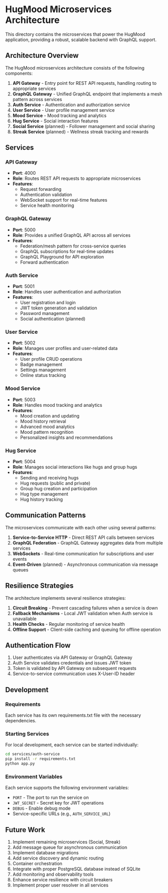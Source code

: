 # HugMood Microservices Architecture

This directory contains the microservices that power the HugMood application, providing a robust, scalable backend with GraphQL support.

## Architecture Overview

The HugMood microservices architecture consists of the following components:

1. **API Gateway** - Entry point for REST API requests, handling routing to appropriate services
2. **GraphQL Gateway** - Unified GraphQL endpoint that implements a mesh pattern across services
3. **Auth Service** - Authentication and authorization service
4. **User Service** - User profile management service
5. **Mood Service** - Mood tracking and analytics
6. **Hug Service** - Social interaction features
7. **Social Service** (planned) - Follower management and social sharing
8. **Streak Service** (planned) - Wellness streak tracking and rewards

## Services

### API Gateway

- **Port**: 4000
- **Role**: Routes REST API requests to appropriate microservices
- **Features**:
  - Request forwarding
  - Authentication validation
  - WebSocket support for real-time features
  - Service health monitoring

### GraphQL Gateway

- **Port**: 5000
- **Role**: Provides a unified GraphQL API across all services
- **Features**:
  - Federation/mesh pattern for cross-service queries
  - GraphQL subscriptions for real-time updates
  - GraphQL Playground for API exploration
  - Forward authentication

### Auth Service

- **Port**: 5001
- **Role**: Handles user authentication and authorization
- **Features**:
  - User registration and login
  - JWT token generation and validation
  - Password management
  - Social authentication (planned)

### User Service

- **Port**: 5002
- **Role**: Manages user profiles and user-related data
- **Features**:
  - User profile CRUD operations
  - Badge management
  - Settings management
  - Online status tracking

### Mood Service

- **Port**: 5003
- **Role**: Handles mood tracking and analytics
- **Features**:
  - Mood creation and updating
  - Mood history retrieval
  - Advanced mood analytics
  - Mood pattern recognition
  - Personalized insights and recommendations

### Hug Service

- **Port**: 5004
- **Role**: Manages social interactions like hugs and group hugs
- **Features**:
  - Sending and receiving hugs
  - Hug requests (public and private)
  - Group hug creation and participation
  - Hug type management
  - Hug history tracking

## Communication Patterns

The microservices communicate with each other using several patterns:

1. **Service-to-Service HTTP** - Direct REST API calls between services
2. **GraphQL Federation** - GraphQL Gateway aggregates data from multiple services
3. **WebSockets** - Real-time communication for subscriptions and user events
4. **Event-Driven** (planned) - Asynchronous communication via message queues

## Resilience Strategies

The architecture implements several resilience strategies:

1. **Circuit Breaking** - Prevent cascading failures when a service is down
2. **Fallback Mechanisms** - Local JWT validation when Auth service is unavailable
3. **Health Checks** - Regular monitoring of service health
4. **Offline Support** - Client-side caching and queuing for offline operation

## Authentication Flow

1. User authenticates via API Gateway or GraphQL Gateway
2. Auth Service validates credentials and issues JWT token
3. Token is validated by API Gateway on subsequent requests
4. Service-to-service communication uses X-User-ID header

## Development

### Requirements

Each service has its own requirements.txt file with the necessary dependencies.

### Starting Services

For local development, each service can be started individually:

```bash
cd services/auth-service
pip install -r requirements.txt
python app.py
```

### Environment Variables

Each service supports the following environment variables:

- `PORT` - The port to run the service on
- `JWT_SECRET` - Secret key for JWT operations
- `DEBUG` - Enable debug mode
- Service-specific URLs (e.g., `AUTH_SERVICE_URL`)

## Future Work

1. Implement remaining microservices (Social, Streak)
2. Add message queue for asynchronous communication
3. Implement database migrations
4. Add service discovery and dynamic routing
5. Container orchestration
6. Integrate with proper PostgreSQL database instead of SQLite
7. Add monitoring and observability tools
8. Enhance service resilience with circuit breakers
9. Implement proper user resolver in all services